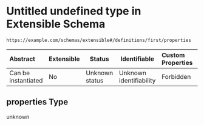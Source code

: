 # Untitled undefined type in Extensible Schema

```txt
https://example.com/schemas/extensible#/definitions/first/properties
```




| Abstract            | Extensible | Status         | Identifiable            | Custom Properties | Additional Properties | Access Restrictions | Defined In                                                                                     |
| :------------------ | ---------- | -------------- | ----------------------- | :---------------- | --------------------- | ------------------- | ---------------------------------------------------------------------------------------------- |
| Can be instantiated | No         | Unknown status | Unknown identifiability | Forbidden         | Allowed               | none                | [extensible.schema.json\*](../generated-schemas/extensible.schema.json "open original schema") |

## properties Type

unknown
